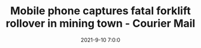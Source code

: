 ---
"title": "Mobile phone captures fatal forklift rollover in mining town - Courier Mail"
"date": "2021-9-10 7:0:0"
"feed_name": "GOOGLENEWSMINING"
"feed_website": "https://news.google.com/search?q=mining%2Bincident&hl=en-US&gl=US&ceid=US:en"
"feed_rss": "https://news.google.com/rss/search?q=mining%2Bincident&hl=en-US&gl=US&ceid=US:en"
"link": "https://www.couriermail.com.au/news/queensland/mackay/police-courts/middlemount-forklift-fatality-man-charged-over-joe-williams-death/news-story/0d99bc30d7a08a949303cb0d263e3479"
"file": "_posts/2021-1-1-a6974f060de192012108cc2ec6238de1d851157a.md"
"accident": "1"
"drilling": "0"
"dead": "0"
"injured": "0"
---